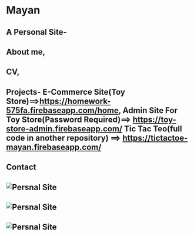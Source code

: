 # Mayan
A Personal Site- 
---------------------------------------------------------------------------------
About me, 
---------------------------------------------------------------------------------
CV, 
---------------------------------------------------------------------------------
Projects-
   E-Commerce Site(Toy Store)==>https://homework-575fa.firebaseapp.com/home, 
   Admin Site For Toy Store(Password Required)==> https://toy-store-admin.firebaseapp.com/
   Tic Tac Teo(full code in another repository) ==> https://tictactoe-mayan.firebaseapp.com/
---------------------------------------------------------------------------------
Contact 
---------------------------------------------------------------------------------
![Persnal Site](https://ibb.co/34xGb03)
---------------------------------------------------------------------------------
![Persnal Site](https://ibb.co/y8pcW18)
---------------------------------------------------------------------------------
![Persnal Site](hhttps://ibb.co/yB8Sdqb)
---------------------------------------------------------------------------------


